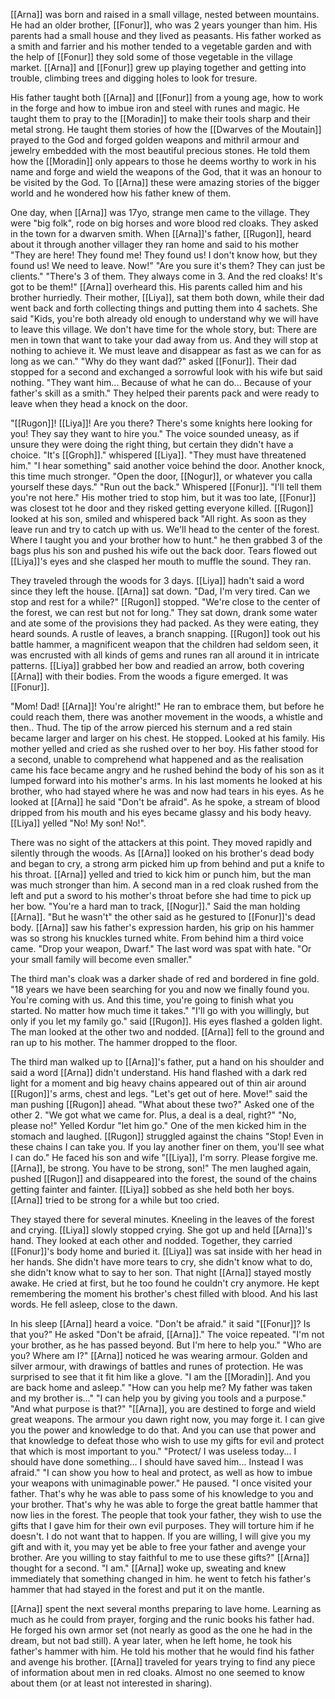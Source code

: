 [[Arna]] was born and raised in a small village, nested between mountains. He had an older brother, [[Fonur]], who was 2 years younger than him. His parents had a small house and they lived as peasants. His father worked as a smith and farrier and his mother tended to a vegetable garden and with the help of [[Fonur]] they sold some of those vegetable in the village market. [[Arna]] and [[Fonur]] grew up playing together and getting into trouble, climbing trees and digging holes to look for tresure.

His father taught both [[Arna]] and [[Fonur]] from a young age, how to work in the forge and how to imbue iron and steel with runes and magic. He taught them to pray to the [[Moradin]] to make their tools sharp and their metal strong. He taught them stories of how the [[Dwarves of the Moutain]] prayed to the God and forged golden weapons and mithril armour and jewelry embedded with the most beautiful precious stones. He told them how the [[Moradin]] only appears to those he deems worthy to work in his name and forge and wield the weapons of the God, that it was an honour to be visited by the God. To [[Arna]] these were amazing stories of the bigger world and he wondered how his father knew of them.

One day, when [[Arna]] was 17yo, strange men came to the village. They were "big folk", rode on big horses and wore blood red cloaks. They asked in the town for a dwarven smith. When [[Arna]]'s father, [[Rugon]], heard about it through another villager they ran home and said to his mother "They are here! They found me! They found us! I don't know how, but they found us! We need to leave. Now!"
"Are you sure it's them? They can just be clients."
"There's 3 of them. They always come in 3. And the red cloaks! It's got to be them!"
[[Arna]] overheard this. His parents called him and his brother hurriedly. Their mother, [[Liya]], sat them both down, while their dad went back and forth collecting things and putting them into 4 sachets. She said "Kids, you're both already old enough to understand why we will have to leave this village. We don't have time for the whole story, but: There are men in town that want to take your dad away from us. And they will stop at nothing to achieve it. We must leave and disappear as fast as we can for as long as we can."
"Why do they want dad?" asked [[Fonur]].
Their dad stopped for a second and exchanged a sorrowful look with his wife but said nothing.
"They want him... Because of what he can do... Because of your father's skill as a smith."
They helped their parents pack and were ready to leave when they head a knock on the door.

"[[Rugon]]! [[Liya]]! Are you there? There's some knights here looking for you! They say they want to hire you." The voice sounded uneasy, as if unsure they were doing the right thing, but certain they didn't have a choice.
"It's [[Groph]]." whispered [[Liya]]. "They must have threatened him."
"I hear something" said another voice behind the door. Another knock, this time much stronger. "Open the door, [[Nogur]], or whatever you calla yourself these days."
"Run out the back." Whispered [[Fonur]]. "I'll tell them you're not here."
His mother tried to stop him, but it was too late, [[Fonur]] was closest tot he door and they risked getting everyone killed. [[Rugon]] looked at his son, smiled and whispered back "All right. As soon as they leave run and try to catch up with us. We'll head to the center of the forest. Where I taught you and your brother how to hunt." he then grabbed 3 of the bags plus his son and pushed his wife out the back door. Tears flowed out [[Liya]]'s eyes and she clasped her mouth to muffle the sound. They ran.

They traveled through the woods for 3 days. [[Liya]] hadn't said a word since they left the house. [[Arna]] sat down. "Dad, I'm very tired. Can we stop and rest for a while?"
[[Rugon]] stopped. "We're close to the center of the forest, we can rest but not for long."
They sat down, drank some water and ate some of the provisions they had packed. As they were eating, they heard sounds. A rustle of leaves, a branch snapping. [[Rugon]] took out his battle hammer, a magnificent weapon that the children had seldom seen, it was encrusted with all kinds of gems and runes ran all around it in intricate patterns.  [[Liya]] grabbed her bow and readied an arrow, both covering [[Arna]] with their bodies. From the woods a figure emerged. It was [[Fonur]].

"Mom! Dad! [[Arna]]! You're alright!"
He ran to embrace them, but before he could reach them, there was another movement in the woods, a whistle and then.. Thud. The tip of the arrow pierced his sternum and a red stain became larger and larger on his chest. He stopped. Looked at his family. His mother yelled and cried as she rushed over to her boy. His father stood for a second, unable to comprehend what happened and as the realisation came his face became angry and he rushed behind the body of his son as it lumped forward into his mother's arms. In his last moments he looked at his brother, who had stayed where he was and now had tears in his eyes. As he looked at [[Arna]] he said "Don't be afraid". As he spoke, a stream of blood dripped from his mouth and his eyes became glassy and his body heavy.
[[Liya]] yelled "No! My son! No!".

There was no sight of the attackers at this point. They moved rapidly and silently through the woods. As [[Arna]] looked on his brother's dead body and began to cry, a strong arm picked him up from behind and put a knife to his throat. [[Arna]] yelled and tried to kick him or punch him, but the man was much stronger than him.
A second man in a red cloak rushed from the left and put a sword to his mother's throat before she had time to pick up her bow.
"You're a hard man to track, [[Nogur]]." Said the man holding [[Arna]].
"But he wasn't" the other said as he gestured to [[Fonur]]'s dead body.
[[Arna]] saw his father's expression harden, his grip on his hammer was so strong his knuckles turned white. From behind him a third voice came. "Drop your weapon, Dwarf." The last word was spat with hate. "Or your small family will become even smaller."

The third man's cloak was a darker shade of red and bordered in fine gold.
"18 years we have been searching for you and now we finally found you. You're coming with us. And this time, you're going to finish what you started. No matter how much time it takes."
"I'll go with you willingly, but only if you let my family go." said [[Rugon]]. His eyes flashed a golden light.
The man looked at the other two and nodded. [[Arna]] fell to the ground and ran up to his mother.
The hammer dropped to the floor.

The third man walked up to [[Arna]]'s father, put a hand on his shoulder and said a word [[Arna]] didn't understand. His hand flashed with a dark red light for a moment and big heavy chains appeared out of thin air around [[Rugon]]'s arms, chest and legs.
"Let's get out of here. Move!" said the man pushing [[Rugon]] ahead.
"What about these two?" Asked one of the other 2.
"We got what we came for. Plus, a deal is a deal, right?"
"No, please no!" Yelled Kordur "let him go."
One of the men kicked him in the stomach and laughed.
[[Rugon]] struggled against the chains "Stop! Even in these chains I can take you. If you lay another finer on them, you'll see what I can do." He faced his son and wife "[[Liya]], I'm sorry. Please forgive me. [[Arna]], be strong. You have to be strong, son!"
The men laughed again, pushed [[Rugon]] and disappeared into the forest, the sound of the chains getting fainter and fainter. [[Liya]] sobbed as she held both her boys. [[Arna]] tried to be strong for a while but too cried.

They stayed there for several minutes. Kneeling in the leaves of the forest and crying. [[Liya]] slowly stopped crying. She got up and held [[Arna]]'s hand. They looked at each other and nodded.
Together, they carried [[Fonur]]'s body home and buried it.
[[Liya]] was sat inside with her head in her hands. She didn't have more tears to cry, she didn't know what to do, she didn't know what to say to her son.
That night [[Arna]] stayed mostly awake. He cried at first, but he too found he couldn't cry anymore. He kept remembering the moment his brother's chest filled with blood. And his last words. He fell asleep, close to the dawn.

In his sleep [[Arna]] heard a voice.
"Don't be afraid." it said
"[[Fonur]]? Is that you?" He asked
"Don't be afraid, [[Arna]]." The voice repeated. "I'm not your brother, as he has passed beyond. But I'm here to help you."
"Who are you? Where am I?"
[[Arna]] noticed he was wearing armour. Golden and silver armour, with drawings of battles and runes of protection. He was surprised to see that it fit him like a glove. "I am the [[Moradin]]. And you are back home and asleep."
"How can you help me? My father was taken and my brother is..."
"I can help you by giving you tools and a purpose."
"And what purpose is that?"
"[[Arna]], you are destined to forge and wield great weapons. The armour you dawn right now, you may forge it. I can give you the power and knowledge to do that. And you can use that power and that knowledge to defeat those who wish to use my gifts for evil and protect that which is most important to you."
"Protect/ I was useless today... I should have done something... I should have saved him... Instead I was afraid."
"I can show you how to heal and protect, as well as how to imbue your weapons with unimaginable power." He paused. "I once visited your father. That's why he was able to pass some of his knowledge to you and your brother. That's why he was able to forge the great battle hammer that now lies in the forest. The people that took your father, they wish to use the gifts that I gave him for their own evil purposes. They will torture him if he doesn't. I do not want that to happen. If you are willing, I will give you my gift and with it, you may yet be able to free your father and avenge your brother. Are you willing to stay faithful to me to use these gifts?"
[[Arna]] thought for a second.
"I am."
[[Arna]] woke up, sweating and knew immediately that something changed in him. he went to fetch his father's hammer that had stayed in the forest and put it on the mantle.

[[Arna]] spent the next several months preparing to lave home. Learning as much as he could from prayer, forging and the runic books his father had. He forged his own armor set (not nearly as good as the one he had in the dream, but not bad still).
A year later, when he left home, he took his father's hammer with him. He told his mother that he would find his father and avenge his brother.
[[Arna]] traveled for years trying to find any piece of information about men in red cloaks. Almost no one seemed to know about them (or at least not interested in sharing).